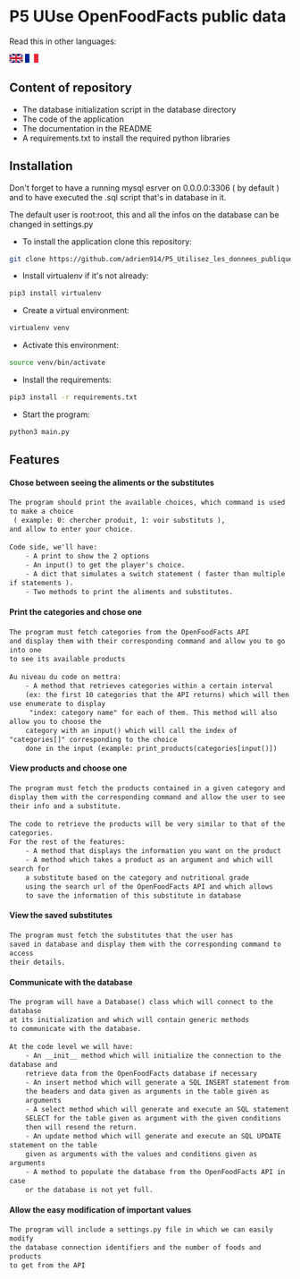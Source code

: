 # P5 UUse OpenFoodFacts public data

Read this in other languages:

<a href="https://github.com/adrien914/P5_Utilisez_les_donnees_publiques_de_OpenFoodFacts/blob/master/README.md"><img src="https://github.com/adrien914/P5_Utilisez_les_donnees_publiques_de_OpenFoodFacts/blob/master/img/english.png"></a>
<a href="https://github.com/adrien914/P5_Utilisez_les_donnees_publiques_de_OpenFoodFacts/blob/master/README.fr.md"><img src="https://github.com/adrien914/P5_Utilisez_les_donnees_publiques_de_OpenFoodFacts/blob/master/img/french.png"></a>

## Content of repository
- The database initialization script in the database directory
- The code of the application
- The documentation in the README
- A requirements.txt to install the required python libraries

## Installation
Don't forget to have a running mysql esrver on 0.0.0.0:3306 ( by default ) and to have executed
the .sql script that's in database in it.

The default user is root:root, this and all the infos on the database can be changed in settings.py

- To install the application clone this repository:
```bash
git clone https://github.com/adrien914/P5_Utilisez_les_donnees_publiques_de_OpenFoodFacts.git
```
    
- Install virtualenv if it's not already:
```bash
pip3 install virtualenv
```

- Create a virtual environment:
```bash
virtualenv venv
```

- Activate this environment:
```bash
source venv/bin/activate
```

- Install the requirements:
```bash
pip3 install -r requirements.txt
```

- Start the program:
```bash
python3 main.py
```

## Features

#### Chose between seeing the aliments or the substitutes
    The program should print the available choices, which command is used to make a choice
     ( example: 0: chercher produit, 1: voir substituts ),
    and allow to enter your choice.
    
    Code side, we'll have: 
        - A print to show the 2 options 
        - An input() to get the player's choice.
        - A dict that simulates a switch statement ( faster than multiple if statements ).
        - Two methods to print the aliments and substitutes.
    
#### Print the categories and chose one
    The program must fetch categories from the OpenFoodFacts API
    and display them with their corresponding command and allow you to go into one
    to see its available products
    
    Au niveau du code on mettra:
        - A method that retrieves categories within a certain interval
        (ex: the first 10 categories that the API returns) which will then use enumerate to display
         "index: category name" for each of them. This method will also allow you to choose the
        category with an input() which will call the index of "categories[]" corresponding to the choice
        done in the input (example: print_products(categories[input()])
  
#### View products and choose one
    The program must fetch the products contained in a given category and
    display them with the corresponding command and allow the user to see their info and a substitute.
    
    The code to retrieve the products will be very similar to that of the categories.
    For the rest of the features:
        - A method that displays the information you want on the product
        - A method which takes a product as an argument and which will search for
        a substitute based on the category and nutritional grade
        using the search url of the OpenFoodFacts API and which allows
        to save the information of this substitute in database

#### View the saved substitutes
    The program must fetch the substitutes that the user has
    saved in database and display them with the corresponding command to access
    their details.
    
#### Communicate with the database
    The program will have a Database() class which will connect to the database
    at its initialization and which will contain generic methods
    to communicate with the database.
    
    At the code level we will have:
        - An __init__ method which will initialize the connection to the database and
        retrieve data from the OpenFoodFacts database if necessary
        - An insert method which will generate a SQL INSERT statement from
        the headers and data given as arguments in the table given as
        arguments
        - A select method which will generate and execute an SQL statement
        SELECT for the table given as argument with the given conditions
        then will resend the return.
        - An update method which will generate and execute an SQL UPDATE statement on the table
        given as arguments with the values ​​and conditions given as arguments
        - A method to populate the database from the OpenFoodFacts API in case
        or the database is not yet full.

#### Allow the easy modification of important values
    The program will include a settings.py file in which we can easily modify
    the database connection identifiers and the number of foods and products
    to get from the API
